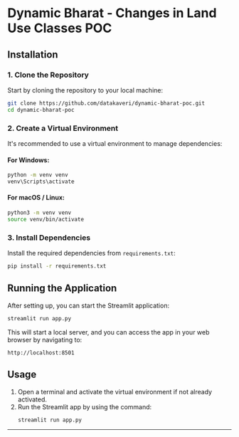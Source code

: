 
# Dynamic Bharat - Changes in Land Use Classes POC


## Installation

### 1. Clone the Repository

Start by cloning the repository to your local machine:

```bash
git clone https://github.com/datakaveri/dynamic-bharat-poc.git
cd dynamic-bharat-poc
```

### 2. Create a Virtual Environment

It's recommended to use a virtual environment to manage dependencies:

#### For Windows:

```bash
python -m venv venv
venv\Scripts\activate
```

#### For macOS / Linux:

```bash
python3 -m venv venv
source venv/bin/activate
```

### 3. Install Dependencies

Install the required dependencies from `requirements.txt`:

```bash
pip install -r requirements.txt
```



## Running the Application

After setting up, you can start the Streamlit application:

```bash
streamlit run app.py
```

This will start a local server, and you can access the app in your web browser by navigating to:

```
http://localhost:8501
```

## Usage

1. Open a terminal and activate the virtual environment if not already activated.
2. Run the Streamlit app by using the command:
   ```bash
   streamlit run app.py
   ```
---



